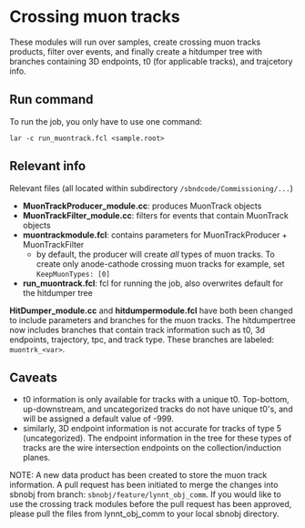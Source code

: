 # Crossing muon tracks

These modules will run over samples, create crossing muon tracks products, filter over events, and finally create a hitdumper tree with branches containing 3D endpoints, t0 (for applicable tracks), and trajcetory info.

## Run command

To run the job, you only have to use one command:

`lar -c run_muontrack.fcl <sample.root>`

## Relevant info

Relevant files (all located within subdirectory `/sbndcode/Commissioning/...`)

- **MuonTrackProducer_module.cc**: produces MuonTrack objects
- **MuonTrackFilter_module.cc**: filters for events that contain MuonTrack objects
- **muontrackmodule.fcl**: contains parameters for MuonTrackProducer + MuonTrackFilter
  - by default, the producer will create *all* types of muon tracks. To create only anode-cathode crossing muon tracks for example, set `KeepMuonTypes: [0]`
- **run_muontrack.fcl**: fcl for running the job, also overwrites default for the hitdumper tree

**HitDumper_module.cc** and **hitdumpermodule.fcl** have both been changed to include parameters and branches for the muon tracks. The hitdumpertree now includes branches that contain track information such as t0, 3d endpoints, trajectory, tpc, and track type. These branches are labeled: `muontrk_<var>`.

## Caveats

- t0 information is only available for tracks with a unique t0. Top-bottom,  up-downstream, and uncategorized tracks do not have unique t0's, and will be assigned a default value of -999.
- similarly, 3D endpoint information is not accurate for tracks of type 5 (uncategorized). The endpoint information in the tree for these types of tracks are the wire intersection endpoints on the collection/induction planes.

NOTE: A new data product has been created to store the muon track information. A pull request has been initiated to merge the changes into sbnobj from branch: `sbnobj/feature/lynnt_obj_comm`. If you would like to use the crossing track modules before the pull request has been approved, please pull the files from lynnt_obj_comm to your local sbnobj directory.
